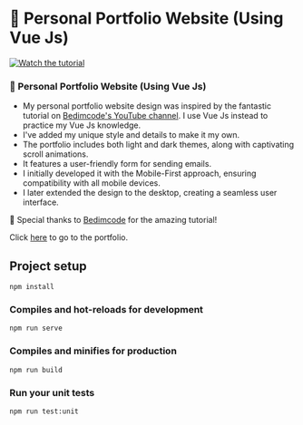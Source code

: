 # 🌟 Personal Portfolio Website (Using Vue Js)

[![Watch the tutorial](https://img.shields.io/badge/Watch%20the%20tutorial-blue)](https://youtu.be/5-_2z-DdWng)

### 🌟 Personal Portfolio Website (Using Vue Js)

- My personal portfolio website design was inspired by the fantastic tutorial on [Bedimcode's YouTube channel](https://www.youtube.com/c/Bedimcode). I use Vue Js instead to practice my Vue Js knowledge.
- I've added my unique style and details to make it my own.
- The portfolio includes both light and dark themes, along with captivating scroll animations.
- It features a user-friendly form for sending emails.
- I initially developed it with the Mobile-First approach, ensuring compatibility with all mobile devices.
- I later extended the design to the desktop, creating a seamless user interface.

🚀 Special thanks to [Bedimcode](https://www.youtube.com/c/Bedimcode) for the amazing tutorial!

Click [here](https://rulkimi.github.io/portfolio-vue/) to go to the portfolio.

## Project setup
```
npm install
```

### Compiles and hot-reloads for development
```
npm run serve
```

### Compiles and minifies for production
```
npm run build
```

### Run your unit tests
```
npm run test:unit
```